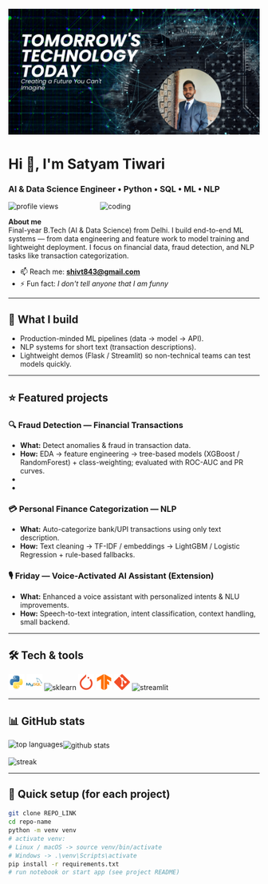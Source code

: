 <!-- Banner -->
![logo](https://github.com/96satyam/96satyam/blob/main/Black%20and%20Blue%20Futuristic%20Technology%20Banner%20Landscape.jpg)

# Hi 👋, I'm Satyam Tiwari
### AI & Data Science Engineer • Python • SQL • ML • NLP

<img align="right" alt="coding" width="320" src="https://user-images.githubusercontent.com/55389276/140866485-8fb1c876-9a8f-4d6a-98dc-08c4981eaf70.gif">

<p align="left">
  <img src="https://komarev.com/ghpvc/?username=96satyam&label=Profile%20views&color=0e75b6&style=flat" alt="profile views" />
</p>

**About me**  
Final-year B.Tech (AI & Data Science) from Delhi. I build end-to-end ML systems — from data engineering and feature work to model training and lightweight deployment. I focus on financial data, fraud detection, and NLP tasks like transaction categorization.

- 📫 Reach me: **[shivt843@gmail.com](mailto:shivt843@gmail.com)**  
- ⚡ Fun fact: *I don't tell anyone that I am funny*

---

## 🔭 What I build
- Production-minded ML pipelines (data → model → API).
- NLP systems for short text (transaction descriptions).
- Lightweight demos (Flask / Streamlit) so non-technical teams can test models quickly.

---

## ⭐ Featured projects


### 🔍 Fraud Detection — Financial Transactions  
- **What:** Detect anomalies & fraud in transaction data.  
- **How:** EDA → feature engineering → tree-based models (XGBoost / RandomForest) + class-weighting; evaluated with ROC-AUC and PR curves.  
-
- 

### 💳 Personal Finance Categorization — NLP  
- **What:** Auto-categorize bank/UPI transactions using only text description.  
- **How:** Text cleaning → TF-IDF / embeddings → LightGBM / Logistic Regression + rule-based fallbacks.  


### 🎙️ Friday — Voice-Activated AI Assistant (Extension)  
- **What:** Enhanced a voice assistant with personalized intents & NLU improvements.  
- **How:** Speech-to-text integration, intent classification, context handling, small backend.  


---

## 🛠️ Tech & tools
<p>
<img src="https://raw.githubusercontent.com/devicons/devicon/master/icons/python/python-original.svg" alt="python" width="32" height="32"/> 
<img src="https://raw.githubusercontent.com/devicons/devicon/master/icons/mysql/mysql-original-wordmark.svg" alt="mysql" width="32" height="32"/>
<img src="https://raw.githubusercontent.com/devicons/devicon/master/icons/scikit-learn/scikit-learn-plain.svg" alt="sklearn" width="32" height="32"/>
<img src="https://raw.githubusercontent.com/devicons/devicon/master/icons/pytorch/pytorch-original.svg" alt="pytorch" width="32" height="32"/>
<img src="https://raw.githubusercontent.com/devicons/devicon/master/icons/tensorflow/tensorflow-original.svg" alt="tensorflow" width="32" height="32"/>
<img src="https://raw.githubusercontent.com/devicons/devicon/master/icons/git/git-original.svg" alt="git" width="32" height="32"/>
<img src="https://www.vectorlogo.zone/logos/streamlit/streamlit-icon.svg" alt="streamlit" width="32" height="32"/>
</p>

---

## 📊 GitHub stats
<p>
  <img align="left" src="https://github-readme-stats.vercel.app/api/top-langs?username=96satyam&show_icons=true&locale=en&layout=compact" alt="top languages" />
  <img align="center" src="https://github-readme-stats.vercel.app/api?username=96satyam&show_icons=true&locale=en" alt="github stats" />
</p>

<p><img align="center" src="https://github-readme-streak-stats.herokuapp.com/?user=96satyam&" alt="streak" /></p>

---

## 📁 Quick setup (for each project)
```bash
git clone REPO_LINK
cd repo-name
python -m venv venv
# activate venv:
# Linux / macOS -> source venv/bin/activate
# Windows -> .\venv\Scripts\activate
pip install -r requirements.txt
# run notebook or start app (see project README)

